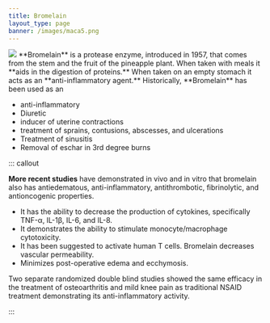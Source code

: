 ```yaml
---
title: Bromelain
layout_type: page
banner: /images/maca5.png
---
```

<img class="right-img" src="/images/brolain.png">
**Bromelain** is a protease enzyme, introduced in 1957, that comes from the stem and the fruit of the pineapple plant. When taken with meals it **aids in the digestion of proteins.** When taken on an empty stomach it acts as an **anti-inflammatory agent.** Historically, **Bromelain** has been used as an

* anti-inflammatory
* Diuretic
* inducer of uterine contractions
* treatment of sprains, contusions, abscesses, and ulcerations
* Treatment of sinusitis
* Removal of eschar in 3rd degree burns

::: callout

**More recent studies** have demonstrated in vivo and in vitro that bromelain also has antiedematous, anti-inflammatory, antithrombotic, fibrinolytic, and antioncogenic properties.

* It has the ability to decrease the production of cytokines, specifically TNF-α, IL-1β, IL-6, and IL-8.
* It demonstrates the ability to stimulate monocyte/macrophage cytotoxicity.
* It has been suggested to activate human T cells.
Bromelain decreases vascular permeability.
* Minimizes post-operative edema and ecchymosis.
 
Two separate randomized double blind studies showed the same efficacy in the treatment of osteoarthritis and mild knee pain as traditional NSAID treatment demonstrating its anti-inflammatory activity.

:::